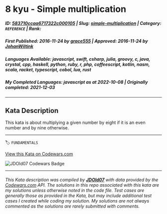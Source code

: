 # 8 kyu - Simple multiplication

##### **ID**: [583710ccaa6717322c000105](https://www.codewars.com/kata/583710ccaa6717322c000105) | **Slug**: [simple-multiplication](https://www.codewars.com/kata/583710ccaa6717322c000105) | **Category**: `REFERENCE` | **Rank**: <span style="color:white">8 kyu</span>

##### **First Published**: 2016-11-24 ***by*** [grace555](https://www.codewars.com/users/grace555) | **Approved**: 2016-11-24 ***by*** [JohanWiltink](https://www.codewars.com/users/JohanWiltink)

##### **Languages Available**: javascript, swift, csharp, julia, groovy, c, java, crystal, cpp, haskell, python, ruby, r, php, coffeescript, kotlin, nasm, scala, racket, typescript, cobol, lua, rust

##### **My Completed Languages**: javascript ***as at*** 2022-10-08 | **Originally completed**: 2021-12-03

---

## Kata Description


This kata is about multiplying a given number by eight if it is an even number and by nine otherwise.

---


🏷 `FUNDAMENTALS`


[View this Kata on Codewars.com](https://www.codewars.com/kata/583710ccaa6717322c000105)

![](https://www.codewars.com/users/jdold07/badges/large "JDOld07 Codewars Badge")

---

###### *This Kata description was compiled by [**JDOld07**](https://tpstech.dev) with data provided by the [Codewars.com](https://www.codewars.com) API.  The solutions in this repo associated with this kata are my solutions unless otherwise noted in the code file.  Test cases are generally those as provided in the Kata, but may include additional test cases I created while coding my solution.  My solutions are not always commented as the solutions are rarely submitted with comments.*
